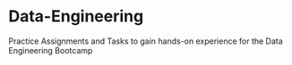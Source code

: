 # Data-Engineering
Practice Assignments and Tasks to gain hands-on experience for the Data Engineering Bootcamp
